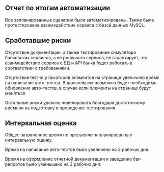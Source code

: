 ## Отчет по итогам автоматизации

Все запланированные сценарии были автоматизированы. Также была протестирована взаимодействие
сервиса с базой данных MySQL.

## Сработавшие риски

Отсутствие документации, а также тестирование симулятора банковских сервисов, а не реального сервиса, 
не гарантирует, что взаимодействие сервиса с БД и API банка будет работать в соответствии с требованиями.

Отсутствие test-id у локаторов элементов на странице увеличило время на написание авто-тестов. 
В дальнейшем возможно будет необходимо обновление авто-тестов, в случае если элементы на странице будут меняться.

Остальные риски удалось нивелировать благодаря достаточному времени на подготовку и проведение тестирования.

## Интервальная оценка

Общее затраченное время не превысило запланированную интервальную оценку.

Время на написание авто-тестов было увеличено на 3 рабочих дня.

Время на оформление отчетной документации и заведение баг-репортов было уменьшено на 3 рабочих дня.
